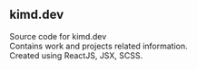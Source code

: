## kimd.dev
Source code for kimd.dev
<br>
Contains work and projects related information.
<br>
Created using ReactJS, JSX, SCSS.
